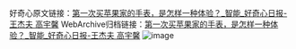 好奇心原文链接：[第一次买苹果家的手表，是怎样一种体验？_智能_好奇心日报-王杰夫 高宇馨](https://www.qdaily.com/articles/8355.html)
WebArchive归档链接：[第一次买苹果家的手表，是怎样一种体验？_智能_好奇心日报-王杰夫 高宇馨](http://web.archive.org/web/20160704220652/http://www.qdaily.com:80/articles/8355.html)
![image](http://ww3.sinaimg.cn/large/007d5XDpgy1g3vcw5gcgnj30u050fe81)